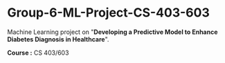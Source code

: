 # Group-6-ML-Project-CS-403-603

Machine Learning project on "**Developing a Predictive Model to Enhance Diabetes Diagnosis in Healthcare**".

**Course :** CS 403/603
